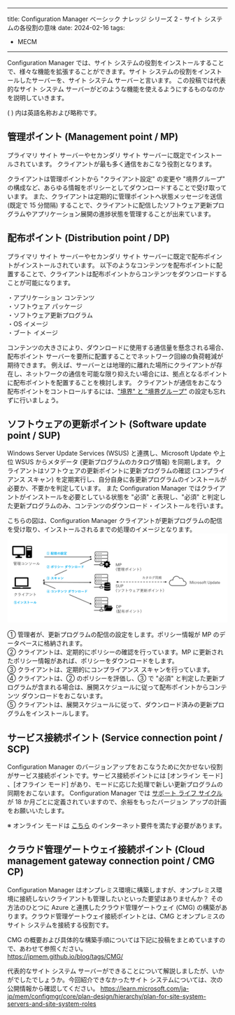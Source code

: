 
---
title: Configuration Manager ベーシック ナレッジ シリーズ 2 - サイト システムの各役割の意味
date: 2024-02-16
tags:
  - MECM
---

Configuration Manager では、サイト システムの役割をインストールすることで、様々な機能を拡張することができます。サイト システムの役割をインストールしたサーバーを、サイト システム サーバーと言います。
この投稿では代表的なサイト システム サーバーがどのような機能を使えるようにするものなのかを説明していきます。

( ) 内は英語名称および略称です。
## 管理ポイント (Management point / MP)

プライマリ サイト サーバーやセカンダリ サイト サーバーに既定でインストールされています。
クライアントが最も多く通信をおこなう役割となります。

クライアントは管理ポイントから "クライアント設定" の変更や "境界グループ" の構成など、あらゆる情報をポリシーとしてダウンロードすることで受け取っています。
また、クライアントは定期的に管理ポイントへ状態メッセージを送信  (既定で 15 分間隔) することで、クライアントに配信したソフトウェア更新プログラムやアプリケーション展開の進捗状態を管理することが出来ています。


## 配布ポイント (Distribution point / DP)

プライマリ サイト サーバーやセカンダリ サイト サーバーに既定で配布ポイントがインストールされています。
以下のようなコンテンツを配布ポイントに配置することで、クライアントは配布ポイントからコンテンツをダウンロードすることが可能になります。

・アプリケーション コンテンツ  
・ソフトウェア パッケージ  
・ソフトウェア更新プログラム  
・OS イメージ  
・ブート イメージ  

コンテンツの大きさにより、ダウンロードに使用する通信量を懸念される場合、配布ポイント サーバーを要所に配置することでネットワーク回線の負荷軽減が期待できます。
例えば、サーバーとは地理的に離れた場所にクライアントが存在し、ネットワークの通信を可能な限り抑えたい場合には、拠点となるポイントに配布ポイントを配置することを検討します。
クライアントが通信をおこなう配布ポイントをコントロールするには、["境界" と "境界グループ"](https://learn.microsoft.com/ja-jp/mem/configmgr/core/servers/deploy/configure/boundary-group-procedures) の設定も忘れずに行いましょう。


## ソフトウェアの更新ポイント (Software update point / SUP)

Windows Server Update Services (WSUS) と連携し、Microsoft Update や上位 WSUS からメタデータ (更新プログラムのカタログ情報) を同期します。
クライアントはソフトウェアの更新ポイントに更新プログラムの確認 (コンプライアンス スキャン) を定期実行し、自分自身に各更新プログラムのインストールが必要か、不要かを判定しています。
また Configuration Manager ではクライアントがインストールを必要としている状態を "必須" と表現し、"必須" と判定した更新プログラムのみ、コンテンツのダウンロード・インストールを行います。

こちらの図は、Configuration Manager クライアントが更新プログラムの配信を受け取り、インストールされるまでの処理のイメージとなります。
![image.png](./20240215_01/2024-02-09_1.png)


① 管理者が、更新プログラムの配信の設定をします。ポリシー情報が MP のデータベースに格納されます。  
② クライアントは、定期的にポリシーの確認を行っています。MP に更新されたポリシー情報があれば、ポリシーをダウンロードをします。  
③ クライアントは、定期的にコンプライアンス スキャンを行っています。  
④ クライアントは、② のポリシーを評価し、③ で "必須" と判定した更新プログラムが含まれる場合は、展開スケジュールに従って配布ポイントからコンテンツ ダウンロードをおこないます。  
⑤ クライアントは、展開スケジュールに従って、ダウンロード済みの更新プログラムをインストールします。


## サービス接続ポイント (Service connection point / SCP)

Configuration Manager のバージョンアップをおこなうために欠かせない役割がサービス接続ポイントです。サービス接続ポイントには [オンライン モード] 、[オフライン モード] があり、モードに応じた処理で新しい更新プログラムの同期をおこないます。
Configuration Manager では [サポート ライフ サイクル](https://learn.microsoft.com/ja-jp/mem/configmgr/core/servers/manage/current-branch-versions-supported) が 18 か月ごとに定義されていますので、余裕をもったバージョン アップの計画をお願いいたします。

※ オンライン モードは [こちら](https://learn.microsoft.com/ja-jp/mem/configmgr/core/plan-design/network/internet-endpoints) のインターネット要件を満たす必要があります。


## クラウド管理ゲートウェイ接続ポイント (Cloud management gateway connection point / CMG CP)

Configuration Manager はオンプレミス環境に構築しますが、オンプレミス環境に接続しないクライアントも管理したいといった要望はありませんか？
その方法のひとつに Azure と連携したクラウド管理ゲートウェイ (CMG) の構築があります。クラウド管理ゲートウェイ接続ポイントとは、CMG とオンプレミスのサイト システムを接続する役割です。

CMG の概要および具体的な構築手順については下記に投稿をまとめていますので、あわせて参照ください。  
https://jpmem.github.io/blog/tags/CMG/



代表的なサイト システム サーバーができることについて解説しましたが、いかがでしたでしょうか。今回紹介できなかったサイト システムについては、次の公開情報から確認してください。
https://learn.microsoft.com/ja-jp/mem/configmgr/core/plan-design/hierarchy/plan-for-site-system-servers-and-site-system-roles